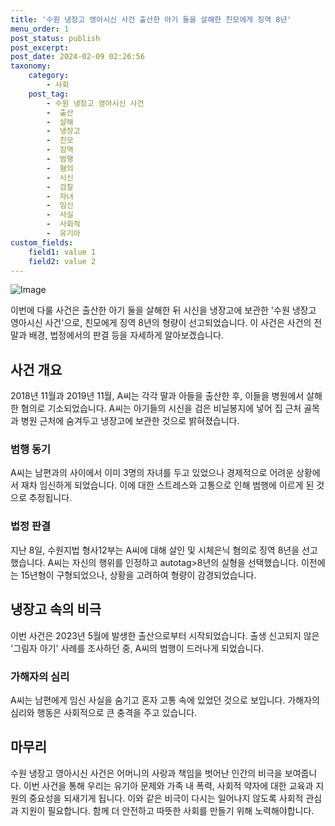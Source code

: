 ```yaml
---
title: '수원 냉장고 영아시신 사건 출산한 아기 둘을 살해한 친모에게 징역 8년'
menu_order: 1
post_status: publish
post_excerpt: 
post_date: 2024-02-09 02:26:56
taxonomy:
    category:
        - 사회
    post_tag:
        - 수원 냉장고 영아시신 사건
        -  출산
        -  살해
        -  냉장고
        -  친모
        -  징역
        -  범행
        -  혐의
        -  시신
        -  검찰
        -  자녀
        -  임신
        -  사실
        -  사회적
        -  유기아
custom_fields:
    field1: value 1
    field2: value 2
---
```


![Image](https://imgnews.pstatic.net/image/024/2024/02/08/0000087377_001_20240208105801032.png?type=w647)

이번에 다룰 사건은 출산한 아기 둘을 살해한 뒤 시신을 냉장고에 보관한 '수원 냉장고 영아시신 사건'으로, 친모에게 징역 8년의 형량이 선고되었습니다. 이 사건은 사건의 전말과 배경, 법정에서의 판결 등을 자세하게 알아보겠습니다.
## 사건 개요
2018년 11월과 2019년 11월, A씨는 각각 딸과 아들을 출산한 후, 이들을 병원에서 살해한 혐의로 기소되었습니다. A씨는 아기들의 시신을 검은 비닐봉지에 넣어 집 근처 골목과 병원 근처에 숨겨두고 냉장고에 보관한 것으로 밝혀졌습니다.
### 범행 동기
A씨는 남편과의 사이에서 이미 3명의 자녀를 두고 있었으나 경제적으로 어려운 상황에서 재차 임신하게 되었습니다. 이에 대한 스트레스와 고통으로 인해 범행에 이르게 된 것으로 추정됩니다.
### 법정 판결
지난 8일, 수원지법 형사12부는 A씨에 대해 살인 및 시체은닉 혐의로 징역 8년을 선고했습니다. A씨는 자신의 행위를 인정하고 autotag>8년의 실형을 선택했습니다. 이전에는 15년형이 구형되었으나, 상황을 고려하여 형량이 감경되었습니다.
## 냉장고 속의 비극
이번 사건은 2023년 5월에 발생한 출산으로부터 시작되었습니다. 출생 신고되지 않은 '그림자 아기' 사례를 조사하던 중, A씨의 범행이 드러나게 되었습니다. 
### 가해자의 심리
A씨는 남편에게 임신 사실을 숨기고 혼자 고통 속에 있었던 것으로 보입니다. 가해자의 심리와 행동은 사회적으로 큰 충격을 주고 있습니다.
## 마무리
수원 냉장고 영아시신 사건은 어머니의 사랑과 책임을 벗어난 인간의 비극을 보여줍니다. 이번 사건을 통해 우리는 유기아 문제와 가족 내 폭력, 사회적 약자에 대한 교육과 지원의 중요성을 되새기게 됩니다. 이와 같은 비극이 다시는 일어나지 않도록 사회적 관심과 지원이 필요합니다. 함께 더 안전하고 따뜻한 사회를 만들기 위해 노력해야합니다.
